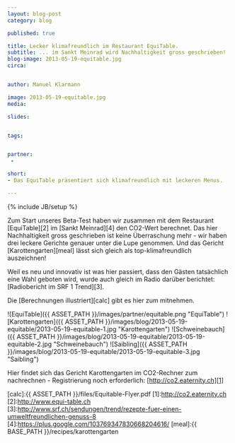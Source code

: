 ```yaml
---
layout: blog-post
category: blog

published: true

title: Lecker klimafreundlich im Restaurant EquiTable.
subtitle: ... im Sankt Meinrad wird Nachhaltigkeit gross geschrieben!
blog-image: 2013-05-19-equitable.jpg
circa: 


author: Manuel Klarmann

image: 2013-05-19-equitable.jpg
media: 

slides:


tags:


partner:
 - 

short: 
- Das EquiTable präsentiert sich klimafreundlich mit leckeren Menus.

---
```



{% include JB/setup %}

Zum Start unseres Beta-Test haben wir zusammen mit dem Restaurant [EquiTable][2] im [Sankt Meinrad][4] den CO2-Wert berechnet. Das hier Nachhaltigkeit gross geschrieben ist keine Überraschung mehr - wir haben drei leckere Gerichte genauer unter die Lupe genommen. Und das Gericht [Karottengarten][meal] lässt sich gleich als top-klimafreundlich auszeichnen!

Weil es neu und innovativ ist was hier passiert, dass den Gästen tatsächlich eine Wahl geboten wird, wurde auch gleich im Radio darüber berichtet:  [Radiobericht im SRF 1 Trend][3].

Die [Berechnungen illustriert][calc] gibt es hier zum mitnehmen. 


![EquiTable]({{ ASSET_PATH }}/images/partner/equitable.png "EquiTable")
![Karottengarten]({{ ASSET_PATH }}/images/blog/2013-05-19-equitable/2013-05-19-equitable-1.jpg "Karottengarten")
![Schweinebauch]({{ ASSET_PATH }}/images/blog/2013-05-19-equitable/2013-05-19-equitable-2.jpg "Schweinebauch")
![Saibling]({{ ASSET_PATH }}/images/blog/2013-05-19-equitable/2013-05-19-equitable-3.jpg "Saibling")




Hier findet sich das Gericht Karottengarten im CO2-Rechner zum nachrechnen - Registrierung noch erforderlich: [http://co2.eaternity.ch][1]




[calc]:{{ ASSET_PATH }}/files/Equitable-Flyer.pdf
[1]:http://co2.eaternity.ch
[2]:http://www.equi-table.ch
[3]:http://www.srf.ch/sendungen/trend/rezepte-fuer-einen-umweltfreundlichen-genuss-8
[4]:https://plus.google.com/103769347830668204616/
[meal]:{{ BASE_PATH }}/recipes/karottengarten


